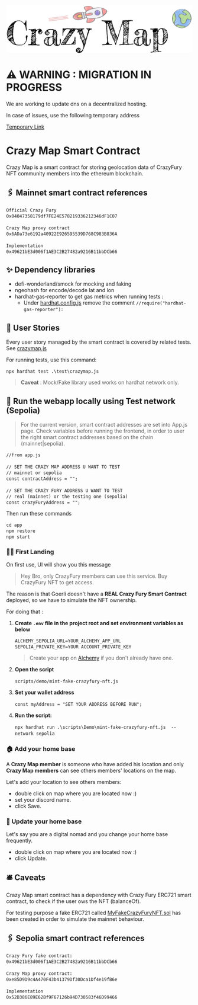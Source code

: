 
![alt text](./app/DRAFT/Logo.jpg)

# ⚠️ WARNING : MIGRATION IN PROGRESS
We are working to update dns on a decentralized hosting.

In case of issues, use the following temporary address

<a href="https://black-voice-4172.on.fleek.co/" target="_blank">Temporary Link</a>

# 

# Crazy Map Smart Contract

Crazy Map is a smart contract for storing geolocation data of CrazyFury NFT community members into the ethereum blockchain.


## 🖇️ Mainnet smart contract references

```
Official Crazy Fury
0x04047358179df7FE24E578219336212346dF1C07

Crazy Map proxy contract
0x6ADa73e6192a40922E926595539D768C983B836A

Implementation 
0x49621bE3d006f1AE3C2B27482a9216B11bbDCb66
```

## ✨ Dependency libraries

- defi-wonderland/smock for mocking and faking 
- ngeohash for encode/decode lat and lon 
- hardhat-gas-reporter to get gas metrics when running tests : 
    - Under [hardhat.config.js](hardhat.config.js) remove the comment `//require("hardhat-gas-reporter"):`


## 📖 User Stories 
Every user story managed by the smart contract is covered by related tests. See [crazymap.js](/test/crazymap.js)

For running tests, use this command:
```
npx hardhat test .\test\crazymap.js
```

> **Caveat** : Mock/Fake library used works on hardhat network only.

## 🤖 Run the webapp locally using Test network (Sepolia)

> For the current version, smart contract addresses are set into App.js page. Check variables before running the frontend, in order to user the right smart contract addresses based on the chain (mainnet|sepolia).
```
//from app.js

// SET THE CRAZY MAP ADDRESS U WANT TO TEST
// mainnet or sepolia
const contractAddress = "";

// SET THE CRAZY FURY ADDRESS U WANT TO TEST 
// real (mainnet) or the testing one (sepolia)
const crazyFuryAddress = "";
```


Then run these commands
```
cd app 
npm restore
npm start
```

### 🧑‍🚀 **First Landing** 

On first use, UI will show you this message 

> Hey Bro, only CrazyFury members can use this service. Buy CrazyFury NFT to get access.

The reason is that Goerli doesn't have a  **REAL Crazy Fury Smart Contract** deployed, so we have to simulate the NFT ownership.

For doing that : 

1. **Create ```.env``` file in the project root and set environment variables as below**

    ``` 
    ALCHEMY_SEPOLIA_URL=YOUR_ALCHEMY_APP_URL
    SEPOLIA_PRIVATE_KEY=YOUR ACCOUNT_PRIVATE_KEY 
    ```
    > Create your app on [Alchemy](http://www.alchemy.com) if you don't already have one.

2. **Open the script**

    ``` scripts/demo/mint-fake-crazyfury-nft.js ```

3. **Set your wallet address** 

    ``` const myAddress = "SET YOUR ADDRESS BEFORE RUN"; ```

4. **Run the script:**  

    ```npx hardhat run .\scripts\Demo\mint-fake-crazyfury-nft.js  --network sepolia ```

### 🏠 **Add your home base**
A **Crazy Map member** is someone who have added his location and only **Crazy Map members** can see others members' locations on the map.

Let's add your location to see others members:

- double click on map where you are located now :)
- set your discord name.
- click Save.

### 🚎 **Update your home base**
Let's say you are a digital nomad and you change your home base frequently.

- double click on map where you are located now :)
- click Update.


## 🛎️ Caveats

Crazy Map smart contract has a dependency with Crazy Fury ERC721 smart contract, to check if the user ows the NFT (balanceOf).

For testing purpose a fake ERC721 called [MyFakeCrazyFuryNFT.sol](/contracts/MyFakeCrazyFuryNFT.sol) has been created in order to simulate the mainnet behaviour.


## 🖇️ Sepolia smart contract references

```
Crazy Fury fake contract: 
0x49621bE3d006f1AE3C2B27482a9216B11bbDCb66

Crazy Map proxy contract:
0xe85D9D9c4A470F43b41379Df30Dca1Df4e19fB6e

Implementation 
0x52D386E89E62Bf9F67126b94D730583f46D99466
```
